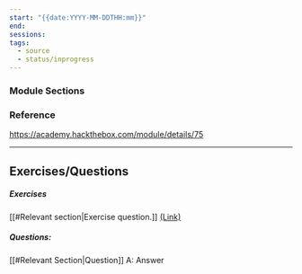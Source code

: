 ```yaml
---
start: "{{date:YYYY-MM-DDTHH:mm}}"
end: 
sessions: 
tags:
  - source
  - status/inprogress
---
```

### Module Sections

### Reference
https://academy.hackthebox.com/module/details/75

------------------------------------------------------------------------
## Exercises/Questions
##### Exercises
[[#Relevant section|Exercise question.]] [(Link)](https://academy.hackthebox.com/module/19/section/102)
##### Questions:
[[#Relevant Section|Question]] A: <span class="hover-reveal">Answer</span>
